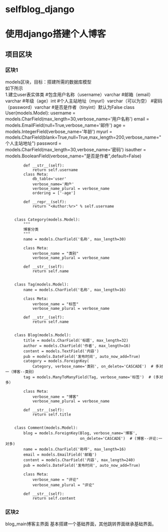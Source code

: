 # selfblog_django
# 使用django搭建个人博客
## 项目区块
### 区块1
models区块，目标：搭建所需的数据库模型<br>
如下所示<br>
        1.建立user表实体类
        #包含用户名称（username）varchar
        #邮箱（email）varchar
        #年级（age）int
        #个人主站地址（myurl）varchar（可以为空）
        #密码（password）varchar
        #是否是作者（tinyint）默认为False
        class User(models.Model):
            username = models.CharField(max_length=30,verbose_name='用户名称')
            email = models.EmailField(null=True,verbose_name='邮件')
            age = models.IntegerField(verbose_name='年龄')
            myurl = models.CharField(blank=True,null=True,max_length=200,verbose_name="个人主站地址")
            password = models.CharField(max_length=30,verbose_name='密码')
            isauther = models.BooleanField(verbose_name="是否是作者",default=False)


            def __str__(self):
                return self.username
            class Meta:
                db_table='user'
                verbose_name='用户'
                verbose_name_plural = verbose_name
                ordering = ['-age']

            def __repr__(self):
                return "<Author:%r>" % self.username


        class Category(models.Model):
            """
            博客分类
            """
            name = models.CharField('名称', max_length=30)

            class Meta:
                verbose_name = "类别"
                verbose_name_plural = verbose_name

            def __str__(self):
                return self.name


        class Tag(models.Model):
            name = models.CharField('名称', max_length=16)

            class Meta:
                verbose_name = "标签"
                verbose_name_plural = verbose_name

            def __str__(self):
                return self.name


        class Blog(models.Model):
            title = models.CharField('标题', max_length=32)
            author = models.CharField('作者', max_length=16)
            content = models.TextField('内容')
            pub = models.DateField('发布时间', auto_now_add=True)
            category = models.ForeignKey(
                Category, verbose_name='类别', on_delete='CASCADE')  # 多对一（博客--类别）
            tag = models.ManyToManyField(Tag, verbose_name='标签')  # (多对多）

            class Meta:
                verbose_name = "博客"
                verbose_name_plural = verbose_name

            def __str__(self):
                return self.title


        class Comment(models.Model):
            blog = models.ForeignKey(Blog, verbose_name='博客',
                                     on_delete='CASCADE')  # (博客--评论:一对多)
            name = models.CharField('称呼', max_length=16)
            email = models.EmailField('邮箱')
            content = models.CharField('内容', max_length=240)
            pub = models.DateField('发布时间', auto_now_add=True)

            class Meta:
                verbose_name = "评论"
                verbose_name_plural = "评论"

            def __str__(self):
                return self.content

###  区块2
blog_main博客主界面
        基本搭建一个基础界面，其他跳转界面继承基础界面。